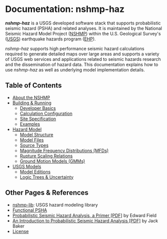 # Documentation: nshmp-haz

***nshmp-haz*** is a USGS developed software stack that supports probabilistic seismic hazard
(PSHA) and related analyses. It is maintained by the National Seismic Hazard Model Project
([NSHMP](https://earthquake.usgs.gov/hazards/)) within the U.S. Geological Survey's
([USGS](https://www.usgs.gov)) earthquake hazards program ([EHP](http://earthquake.usgs.gov)).

*nshmp-haz* supports high performance seismic hazard calculations required to generate detailed
maps over large areas and supports a variety of USGS web services and applications related to
seismic hazards research and the dissemination of hazard data. This documentation explains how
to use *nshmp-haz* as well as underlying model implementation details.

## Table of Contents

* [About the NSHMP](pages/about-the-nshmp)
* [Building & Running](pages/building-&-running)
  * [Developer Basics](pages/developer-basics)
  * [Calculation Configuration](pages/calculation-configuration)
  * [Site Specification](pages/site-specification)
  * [Examples](/ghsc/nshmp/nshmp-haz/-/tree/master/etc/examples)
* [Hazard Model](pages/hazard-model)
  * [Model Structure](pages/model-structure)
  * [Model Files](pages/model-files)
  * [Source Types](pages/source-types)
  * [Magnitude Frequency Distributions (MFDs)](pages/magnitude-frequency-distributions)
  * [Rupture Scaling Relations](pages/rupture-scaling-relations)
  * [Ground Motion Models (GMMs)](pages/ground-motion-models)
* [USGS Models](pages/usgs-models)
  * [Model Editions](pages/model-editions)
  * [Logic Trees & Uncertainty](pages/logic-trees-&-uncertainty)

## Other Pages & References

* [nshmp-lib](/ghsc/nshmp/nshmp-lib): USGS hazard modeling library
* [Functional PSHA](pages/functional-psha)
* [Probabilistic Seismic Hazard Analysis, a Primer
  [PDF]](http://www.opensha.org/sites/opensha.org/files/PSHA_Primer_v2_0.pdf)
  by Edward Field  
* [An Introduction to Probabilistic Seismic Hazard Analysis
  [PDF]](http://web.stanford.edu/~bakerjw/Publications/Baker_(2015)_Intro_to_PSHA.pdf)
  by Jack Baker  
* [License](../LICENSE.md)
